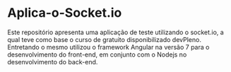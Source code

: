 # Aplica-o-Socket.io
Este repositório apresenta uma aplicação de teste utilizando o socket.io, a qual teve como base o curso de gratuito disponibilizado devPleno.
Entretando o mesmo utilizou o framework Angular na versão 7 para o desenvolvimento do front-end, em conjunto com o Nodejs no desenvolvimento do back-end.
